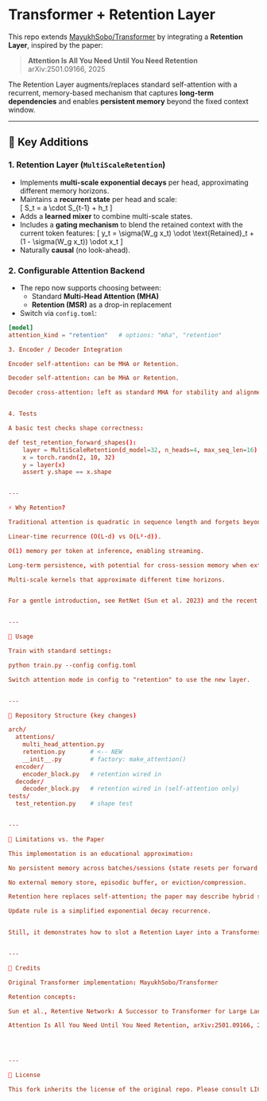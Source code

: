 # Transformer + Retention Layer

This repo extends [MayukhSobo/Transformer](https://github.com/MayukhSobo/Transformer) by integrating a **Retention Layer**, inspired by the paper:

> **Attention Is All You Need Until You Need Retention**  
> arXiv:2501.09166, 2025

The Retention Layer augments/replaces standard self-attention with a recurrent, memory-based mechanism that captures **long-term dependencies** and enables **persistent memory** beyond the fixed context window.

---

## 🔑 Key Additions

### 1. Retention Layer (`MultiScaleRetention`)
- Implements **multi-scale exponential decays** per head, approximating different memory horizons.
- Maintains a **recurrent state** per head and scale:  
  \[
  S_t = a \cdot S_{t-1} + h_t
  \]
- Adds a **learned mixer** to combine multi-scale states.
- Includes a **gating mechanism** to blend the retained context with the current token features:
  \[
  y_t = \sigma(W_g x_t) \odot \text{Retained}_t + (1 - \sigma(W_g x_t)) \odot x_t
  \]
- Naturally **causal** (no look-ahead).

### 2. Configurable Attention Backend
- The repo now supports choosing between:
  - Standard **Multi-Head Attention (MHA)**  
  - **Retention (MSR)** as a drop-in replacement
- Switch via `config.toml`:

```toml
[model]
attention_kind = "retention"   # options: "mha", "retention"

3. Encoder / Decoder Integration

Encoder self-attention: can be MHA or Retention.

Decoder self-attention: can be MHA or Retention.

Decoder cross-attention: left as standard MHA for stability and alignment.


4. Tests

A basic test checks shape correctness:

def test_retention_forward_shapes():
    layer = MultiScaleRetention(d_model=32, n_heads=4, max_seq_len=16)
    x = torch.randn(2, 10, 32)
    y = layer(x)
    assert y.shape == x.shape


---

⚡️ Why Retention?

Traditional attention is quadratic in sequence length and forgets beyond its context window. Retention introduces:

Linear-time recurrence (O(L·d) vs O(L²·d)).

O(1) memory per token at inference, enabling streaming.

Long-term persistence, with potential for cross-session memory when extended.

Multi-scale kernels that approximate different time horizons.


For a gentle introduction, see RetNet (Sun et al. 2023) and the recent Attention Is All You Need Until You Need Retention.


---

🚀 Usage

Train with standard settings:

python train.py --config config.toml

Switch attention mode in config to "retention" to use the new layer.


---

📂 Repository Structure (key changes)

arch/
  attentions/
    multi_head_attention.py
    retention.py       # <-- NEW
    __init__.py        # factory: make_attention()
  encoder/
    encoder_block.py   # retention wired in
  decoder/
    decoder_block.py   # retention wired in (self-attention only)
tests/
  test_retention.py    # shape test


---

🧩 Limitations vs. the Paper

This implementation is an educational approximation:

No persistent memory across batches/sessions (state resets per forward pass).

No external memory store, episodic buffer, or eviction/compression.

Retention here replaces self-attention; the paper may describe hybrid setups where attention and retention co-exist.

Update rule is a simplified exponential decay recurrence.


Still, it demonstrates how to slot a Retention Layer into a Transformer with minimal code changes.


---

🙏 Credits

Original Transformer implementation: MayukhSobo/Transformer

Retention concepts:

Sun et al., Retentive Network: A Successor to Transformer for Large Language Models, 2023

Attention Is All You Need Until You Need Retention, arXiv:2501.09166, 2025




---

📜 License

This fork inherits the license of the original repo. Please consult LICENSE in MayukhSobo/Transformer.

